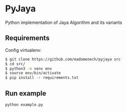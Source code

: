 # PyJaya
Python implementation of Jaya Algorithm and its variants

## Requirements

Config virtualenv:

```bash
$ git clone https://github.com/eadomenech/pyjaya src
$ cd src/
$ python3 -m venv env
$ source env/bin/activate
$ pip install -r requirements.txt
```

## Run example
```bash
python example.py
```
